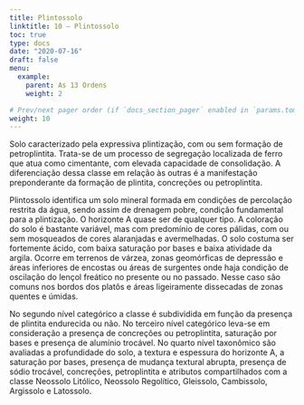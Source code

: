 ```yaml
---
title: Plintossolo
linktitle: 10 – Plintossolo
toc: true
type: docs
date: "2020-07-16"
draft: false
menu:
  example:
    parent: As 13 Ordens
    weight: 2

# Prev/next pager order (if `docs_section_pager` enabled in `params.toml`)
weight: 10
---
```


Solo caracterizado pela expressiva plintização, com ou sem formação de petroplintita. Trata-se de um processo de segregação localizada de ferro que atua como cimentante, com elevada capacidade de consolidação. A diferenciação dessa classe em relação às outras é a manifestação preponderante da formação de plintita, concreções ou petroplintita.

Plintossolo identifica um solo mineral formada em condições de percolação restrita da água, sendo assim de drenagem pobre, condição fundamental para a plintização. O horizonte A quase ser de qualquer tipo. A coloração do solo é bastante variável, mas com predomínio de cores pálidas, com ou sem mosqueados de cores alaranjadas e avermelhadas. O solo costuma ser fortemente ácido, com baixa saturação por bases e baixa atividade da argila. Ocorre em terrenos de várzea, zonas geomórficas de depressão e áreas inferiores de encostas ou áreas de surgentes onde haja condição de oscilação do lençol freático no presente ou no passado. Nesse caso são comuns nos bordos dos platôs e áreas ligeiramente dissecadas de zonas quentes e úmidas.

No segundo nível categórico a classe é subdividida em função da presença de plintita endurecida ou não. No terceiro nível categórico leva-se em consideração a presença de concreções ou petroplintita, saturação por bases e presença de alumínio trocável. No quarto nível taxonômico são avaliadas a profundidade do solo, a textura e espessura do horizonte A, a saturação por bases, presença de mudança textural abrupta, presença de sódio trocável, concreções, petroplintita e atributos compartilhados com a classe Neossolo Litólico, Neossolo Regolítico, Gleissolo, Cambissolo, Argissolo e Latossolo.